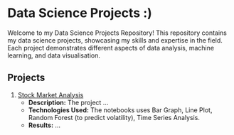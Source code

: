 # Data Science Projects :)

Welcome to my Data Science Projects Repository! This repository contains my data science projects, showcasing my skills and expertise in the field. Each project demonstrates different aspects of data analysis, machine learning, and data visualisation.

## Projects
1. [Stock Market Analysis](https://github.com/codingwithjo/data/tree/main/quantitative-analysis-stock-market)
   - **Description:** The project ... 
   - **Technologies Used:** The notebooks uses Bar Graph, Line Plot, Random Forest (to predict volatility), Time Series Analysis. 
   - **Results:** ...
